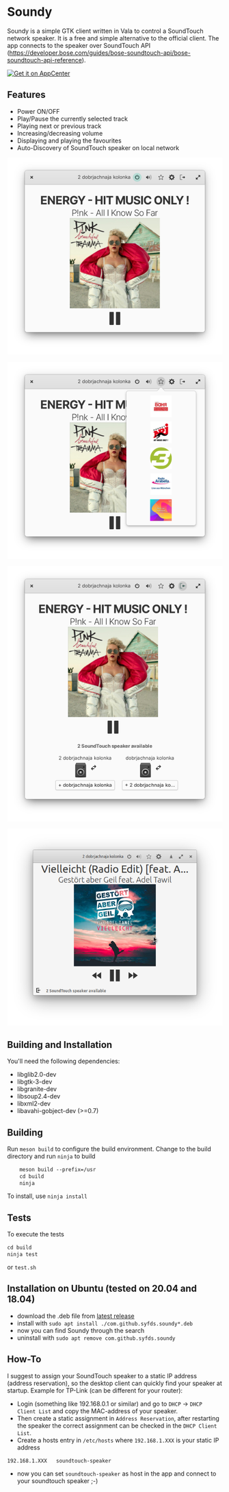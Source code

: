 # Soundy

Soundy is a simple GTK client written in Vala to control a SoundTouch network speaker. It is a free and simple alternative to the official client. The
app connects to the speaker over SoundTouch API (https://developer.bose.com/guides/bose-soundtouch-api/bose-soundtouch-api-reference).

[![Get it on AppCenter](https://appcenter.elementary.io/badge.svg)](https://appcenter.elementary.io/com.github.syfds.soundy)

## Features

* Power ON/OFF
* Play/Pause the currently selected track
* Playing next or previous track
* Increasing/decreasing volume
* Displaying and playing the favourites
* Auto-Discovery of SoundTouch speaker on local network

<p align="center">
  <img src="https://raw.githubusercontent.com/syfds/soundy/master/data/screenshot/screenshot-1.png">
</p>
<p align="center">
  <img src="https://raw.githubusercontent.com/syfds/soundy/master/data/screenshot/screenshot-2.png">
</p>
<p align="center">
  <img src="https://raw.githubusercontent.com/syfds/soundy/master/data/screenshot/screenshot-3.png">
</p>
<p align="center">
  <img src="https://raw.githubusercontent.com/syfds/soundy/master/data/screenshot/screenshot-4.png">
</p>

## Building and Installation

You'll need the following dependencies:

* libglib2.0-dev
* libgtk-3-dev
* libgranite-dev
* libsoup2.4-dev
* libxml2-dev
* libavahi-gobject-dev (>=0.7)

## Building

Run `meson build` to configure the build environment. Change to the build directory and run `ninja` to build
```
    meson build --prefix=/usr
    cd build
    ninja
```

To install, use `ninja install`

## Tests

To execute the tests
```
cd build
ninja test
```

or `test.sh`

## Installation on Ubuntu (tested on 20.04 and 18.04)

* download the .deb file from [latest release](https://github.com/syfds/soundy/releases)
* install with `sudo apt install ./com.github.syfds.soundy*.deb`
* now you can find Soundy through the search
* uninstall with `sudo apt remove com.github.syfds.soundy`

## How-To

I suggest to assign your SoundTouch speaker to a static IP address (address reservation), so the desktop client can quickly find your speaker at
startup. Example for TP-Link (can be different for your router):
* Login (something like 192.168.0.1 or similar) and go to `DHCP` -> `DHCP Client List` and copy the MAC-address of your speaker.
* Then create a static assignment in `Address Reservation`, after restarting the speaker the correct assignment can be checked in the `DHCP Client List`.
* Create a hosts entry in `/etc/hosts` where `192.168.1.XXX` is your static IP address
```
192.168.1.XXX   soundtouch-speaker
```
* now you can set `soundtouch-speaker` as host in the app and connect to your soundtouch speaker ;-)
